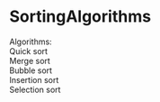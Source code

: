 SortingAlgorithms
=================

Algorithms:<br>
Quick sort<br>
Merge sort<br>
Bubble sort<br>
Insertion sort<br>
Selection sort<br>
